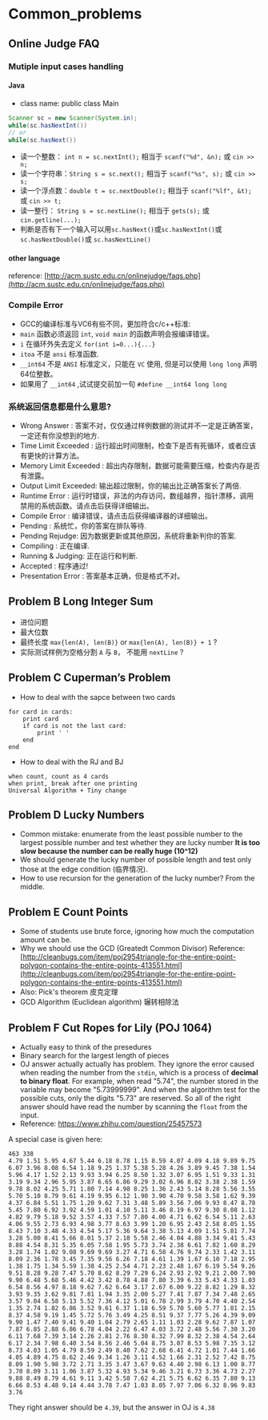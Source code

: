 # Common_problems

## Online Judge FAQ

### Mutiple input cases handling

#### Java

- class name: public class Main

```java
Scanner sc = new Scanner(System.in);
while(sc.hasNextInt())
// or  
while(sc.hasNext())
```

- 读一个整数： `int n = sc.nextInt();` 相当于 `scanf("%d", &n);` 或 `cin >> n;`
- 读一个字符串：`String s = sc.next();` 相当于 `scanf("%s", s);` 或 `cin >> s;`
- 读一个浮点数：`double t = sc.nextDouble();` 相当于 `scanf("%lf", &t);` 或 `cin >> t;`
- 读一整行： `String s = sc.nextLine();` 相当于 `gets(s);` 或 `cin.getline(...);`
- 判断是否有下一个输入可以用`sc.hasNext()`或`sc.hasNextInt()`或`sc.hasNextDouble()`或 `sc.hasNextLine()`

#### other language

reference: [http://acm.sustc.edu.cn/onlinejudge/faqs.php](http://acm.sustc.edu.cn/onlinejudge/faqs.php)

### Compile Error

- GCC的编译标准与VC6有些不同，更加符合c/c++标准:
- `main` 函数必须返回 `int`, `void main` 的函数声明会报编译错误。
- `i` 在循环外失去定义 `for(int i=0...){...}`
- `itoa` 不是 `ansi` 标准函数.
- `__int64` 不是 `ANSI` 标准定义，只能在 `VC` 使用, 但是可以使用 `long long` 声明64位整数。
- 如果用了 `__int64` ,试试提交前加一句 `#define __int64 long long`

### 系统返回信息都是什么意思?

- Wrong Answer : 答案不对，仅仅通过样例数据的测试并不一定是正确答案，一定还有你没想到的地方.
- Time Limit Exceeded : 运行超出时间限制，检查下是否有死循环，或者应该有更快的计算方法。
- Memory Limit Exceeded : 超出内存限制，数据可能需要压缩，检查内存是否有泄露。
- Output Limit Exceeded: 输出超过限制，你的输出比正确答案长了两倍.
- Runtime Error : 运行时错误，非法的内存访问，数组越界，指针漂移，调用禁用的系统函数。请点击后获得详细输出。
- Compile Error : 编译错误，请点击后获得编译器的详细输出。
- Pending : 系统忙，你的答案在排队等待.
- Pending Rejudge: 因为数据更新或其他原因，系统将重新判你的答案.
- Compiling : 正在编译.
- Running & Judging: 正在运行和判断.
- Accepted : 程序通过!
- Presentation Error : 答案基本正确，但是格式不对。

## Problem B Long Integer Sum

- 进位问题
- 最大位数
- 最终长度 `max{len(A), len(B)}` or  `max{len(A), len(B)} + 1` ?
- 实际测试样例为空格分割 `A` 与 `B`， 不能用 `nextLine` ?

## Problem C Cuperman’s Problem

- How to deal with the sapce between two cards

```
for card in cards:
    print card
    if card is not the last card:
        print ' '
    end
end
```
- How to deal with the RJ and BJ
```
when count, count as 4 cards
when print, break after one printing
Universal Algorithm + Tiny change
```

## Problem D Lucky Numbers

- Common mistake: enumerate from the least possible number to the largest possible number and test whether they are lucky number
**It is too slow because the number can be really huge (10^12)**
- We should generate the lucky number of possible length and test only those at the edge condition (临界情况).
- How to use recursion for the generation of the lucky number? From the middle.

## Problem E Count Points

- Some of students use brute force, ignoring how much the computation amount can be.
- Why we should use the GCD (Greatedt Common Divisor) Reference: [http://cleanbugs.com/item/poj2954triangle-for-the-entire-point-polygon-contains-the-entire-points-413551.html](http://cleanbugs.com/item/poj2954triangle-for-the-entire-point-polygon-contains-the-entire-points-413551.html)
- Also: Pick's theorem 皮克定理
- GCD Algorithm (Euclidean algorithm) 辗转相除法

## Problem F Cut Ropes for Lily (POJ 1064)

- Actually easy to think of the presedures
- Binary search for the largest length of pieces
- OJ answer actually actually has problem. They ignore the error caused when reading the number from the `stdin`, which is a process of **decimal to binary float**. For example, when read "5.74", the number stored in the variable may become "5.73999999". And when the algorithm test for the possible cuts, only the digits "5.73" are reserved. So all of the right answer should have read the number by scanning the `float` from the input.
- Reference: https://www.zhihu.com/question/25457573

A special case is given here:

```
463 338
4.79 1.51 5.95 4.67 5.44 6.18 8.78 1.15 8.59 4.07 4.09 4.18 9.89 9.75 6.07 3.96 8.08 6.54 1.18 9.25 1.37 5.38 5.28 4.26 3.89 9.45 7.38 1.54 5.96 4.17 1.52 2.13 9.93 3.94 6.25 8.50 1.32 3.07 6.95 1.51 9.33 1.31 3.19 9.34 2.96 5.95 3.87 6.65 6.86 9.29 3.02 6.96 8.02 3.38 2.38 1.59 9.78 8.02 4.25 5.71 1.80 7.14 4.98 8.25 1.36 2.43 5.14 8.28 5.56 3.55 5.70 5.10 8.79 9.61 4.19 9.95 6.12 1.90 3.90 4.70 9.58 3.58 1.62 9.39 4.37 6.84 5.51 1.75 1.20 9.62 7.31 3.48 5.89 3.56 7.06 9.93 8.47 8.78 5.45 7.80 6.92 3.92 4.59 1.01 4.10 5.11 3.46 8.19 6.97 9.30 8.08 1.12 4.82 9.79 5.18 9.52 3.57 4.33 7.57 7.80 4.00 4.71 6.62 6.54 5.11 2.63 4.06 9.55 2.73 6.93 4.98 3.77 8.63 3.99 1.20 6.95 2.43 2.58 8.05 1.55 8.43 7.10 3.48 4.33 4.54 5.17 5.36 9.64 3.38 5.13 4.09 1.51 5.81 7.74 3.28 5.00 8.41 5.66 8.01 5.37 2.18 5.58 2.46 4.04 4.88 3.34 9.41 5.43 8.88 4.54 8.31 5.35 6.05 7.58 1.95 5.73 3.74 2.38 6.61 7.82 1.60 8.29 3.28 1.74 1.02 9.08 9.69 9.69 3.27 4.71 6.58 4.76 9.74 2.33 1.42 3.11 8.09 2.36 1.78 3.45 7.35 9.56 6.26 7.18 4.61 1.39 1.67 6.10 7.18 2.95 1.38 1.75 1.34 5.59 1.38 4.25 2.54 4.71 2.23 2.48 1.67 6.19 5.54 9.26 9.51 8.28 9.28 7.47 5.70 8.62 8.29 7.29 6.24 2.93 2.92 9.21 2.00 7.90 9.90 6.48 5.68 5.46 4.42 3.42 8.78 4.88 7.80 3.39 6.33 5.43 4.33 1.03 6.54 8.56 4.97 8.18 9.62 7.62 6.64 3.17 2.67 6.00 9.22 8.82 1.29 8.32 3.93 9.35 3.62 9.81 7.81 1.94 3.35 2.00 5.27 7.41 7.87 7.34 7.48 2.65 3.57 9.04 6.58 5.13 5.52 7.36 4.12 5.01 6.78 2.99 3.79 4.70 4.40 2.54 1.35 2.74 1.82 6.86 3.52 9.61 6.37 1.18 6.59 5.70 5.60 5.77 1.81 2.15 8.37 4.58 9.19 1.45 5.72 5.76 3.49 4.25 8.51 9.37 7.77 5.26 4.39 9.09 9.90 1.47 7.40 9.41 9.40 1.04 2.79 2.65 1.11 1.03 2.28 9.62 7.87 1.07 7.87 6.85 2.88 6.86 6.78 4.04 2.22 6.47 4.03 3.72 2.48 5.56 7.30 3.20 6.11 7.68 7.39 3.14 2.26 2.81 2.76 8.30 8.32 7.99 8.32 2.38 4.54 2.64 6.17 2.34 7.98 6.40 3.54 8.56 2.46 5.04 8.75 3.07 8.53 5.98 7.35 3.12 8.73 4.03 1.05 4.79 8.59 2.49 8.40 7.62 2.68 6.41 4.72 1.01 7.44 1.66 4.05 4.89 4.75 8.62 2.46 9.34 1.26 3.11 4.52 1.66 2.31 2.52 7.42 8.75 8.09 1.90 5.98 3.72 2.71 3.35 3.47 3.67 9.63 4.40 2.98 6.13 1.00 8.77 3.70 8.09 3.11 1.06 3.87 5.32 4.93 5.34 9.46 3.21 6.73 3.36 4.73 2.27 9.88 8.49 8.79 4.61 9.11 3.42 5.58 7.62 4.21 5.75 6.62 6.35 7.80 9.13 6.66 8.53 4.48 9.14 4.44 3.78 7.47 1.03 8.05 7.97 7.06 6.32 8.96 9.83 3.76
```

They right answer should be `4.39`, but the answer in OJ is `4.38`
